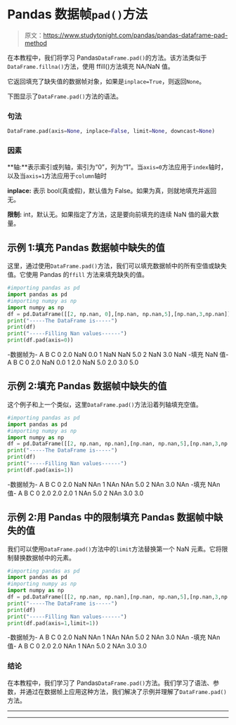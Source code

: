 # Pandas 数据帧`pad()`方法

> 原文：<https://www.studytonight.com/pandas/pandas-dataframe-pad-method>

在本教程中，我们将学习 Pandas`DataFrame.pad()`的方法。该方法类似于`DataFrame.fillna()`方法，使用 ffill()方法填充 NA/NaN 值。

它返回填充了缺失值的数据帧对象，如果是`inplace=True`，则返回`None`。

下图显示了`DataFrame.pad()`方法的语法。

### 句法

```py
DataFrame.pad(axis=None, inplace=False, limit=None, downcast=None)
```

### 因素

**轴:**表示索引或列轴，索引为“0”，列为“1”。当`axis=0`方法应用于`index`轴时，以及当`axis=1`方法应用于`column`轴时

**inplace:** 表示 bool(真或假)，默认值为 False。如果为真，则就地填充并返回无。

**限制:** int，默认无。如果指定了方法，这是要向前填充的连续 NaN 值的最大数量。

## 示例 1:填充 Pandas 数据帧中缺失的值

这里，通过使用`DataFrame.pad()`方法，我们可以填充数据帧中的所有空值或缺失值。它使用 Pandas 的`ffill` 方法来填充缺失的值。

```py
#importing pandas as pd
import pandas as pd
#importing numpy as np
import numpy as np
df = pd.DataFrame([[2, np.nan, 0],[np.nan, np.nan,5],[np.nan,3,np.nan]],columns=list('ABC'))
print("-----The DataFrame is-----")
print(df)
print("-----Filling Nan values------")
print(df.pad(axis=0))
```

-数据帧为-
A B C
0 2.0 NaN 0.0
1 NaN NaN 5.0
2 NaN 3.0 NaN
-填充 NaN 值-
A B C
0 2.0 NaN 0.0
1 2.0 NaN 5.0
2.0 3.0 5.0

## 示例 2:填充 Pandas 数据帧中缺失的值

这个例子和上一个类似，这里`DataFrame.pad()`方法沿着列轴填充空值。

```py
#importing pandas as pd
import pandas as pd
#importing numpy as np
import numpy as np
df = pd.DataFrame([[2, np.nan, np.nan],[np.nan, np.nan,5],[np.nan,3,np.nan]],columns=list('ABC'))
print("-----The DataFrame is-----")
print(df)
print("-----Filling Nan values------")
print(df.pad(axis=1))
```

-数据帧为-
A B C
0 2.0 NaN NAn
1 NAn NAn 5.0
2 NAn 3.0 NAn
-填充 NAn 值-
A B C
0 2.0 2.0 2.0
1 NAn 5.0
2 NAn 3.0 3.0

## 示例 2:用 Pandas 中的限制填充 Pandas 数据帧中缺失的值

我们可以使用`DataFrame.pad()`方法中的`limit`方法替换第一个 NaN 元素。它将限制替换数据帧中的元素。

```py
#importing pandas as pd
import pandas as pd
#importing numpy as np
import numpy as np
df = pd.DataFrame([[2, np.nan, np.nan],[np.nan, np.nan,5],[np.nan,3,np.nan]],columns=list('ABC'))
print("-----The DataFrame is-----")
print(df)
print("-----Filling Nan values------")
print(df.pad(axis=1,limit=1))
```

-数据帧为-
A B C
0 2.0 NaN NAn
1 NAn NAn 5.0
2 NAn 3.0 NAn
-填充 NAn 值-
A B C
0 2.0 2.0 NAn
1 NAn 5.0
2 NAn 3.0 3.0

### 结论

在本教程中，我们学习了 Pandas`DataFrame.pad()`方法。我们学习了语法、参数，并通过在数据帧上应用这种方法，我们解决了示例并理解了`DataFrame.pad()`方法。

* * *

* * *